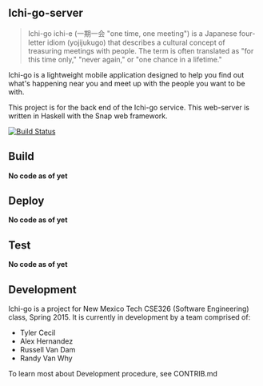 Ichi-go-server
--------------
> Ichi-go ichi-e (一期一会 "one time, one meeting") is a Japanese
> four-letter idiom (yojijukugo) that describes a cultural concept of
> treasuring meetings with people. The term is often translated as "for
> this time only," "never again," or "one chance in a lifetime."

Ichi-go is a lightweight mobile application designed to help you find
out what's happening near you and meet up with the people you want to
be with.

This project is for the back end of the Ichi-go service. This
web-server is written in Haskell with the Snap web framework.

[![Build Status](https://travis-ci.org/izzycecil/Ichi-go.svg?branch=master)](https://travis-ci.org/izzycecil/Ichi-go)

Build
-----
**No code as of yet**

Deploy
------
**No code as of yet**

Test
----
**No code as of yet**

Development
-----------
Ichi-go is a project for New Mexico Tech CSE326 (Software Engineering)
class, Spring 2015. It is currently in development by a team comprised
of:
 * Tyler Cecil
 * Alex Hernandez
 * Russell Van Dam
 * Randy Van Why

To learn most about Development procedure, see CONTRIB.md
